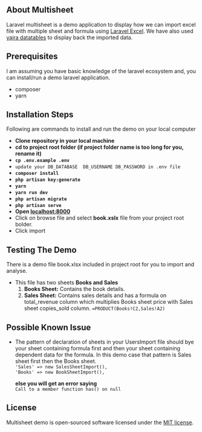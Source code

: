 ## About Multisheet

Laravel multisheet is a demo application to display how we can import excel file with  multiple sheet and formula using [Laravel Excel](https://laravel-excel.com/). We have also used [yajra datatables](https://datatables.yajrabox.com/) to display back the imported data.

## Prerequisites
I am assuming you have basic knowledge of the laravel ecosystem and, you can install/run a demo laravel application.
- composer
- yarn

## Installation Steps

Following are commands to install and run the demo on your local computer
- **Clone repository in your local machine**
- **cd to project root folder (if project folder name is too long for you, rename it)**
- **`cp .env.example .env`**
- `update your DB_DATABASE  DB_USERNAME DB_PASSWORD in .env file`
- **`composer install`**
- **`php artisan key:generate`**
- **`yarn`**
- **`yarn run dev`**
- **`php artisan migrate`**
- **`php artisan serve`**
- **Open [localhost:8000](http://localhost:8000)**
- Click on browse file and select **book.xslx** file from your project root bolder.
- Click import

## Testing The Demo
There is a demo file book.xlsx included in project root for you to import and analyse.

- This file has two sheets **Books and Sales** 
  1.  **Books Sheet:** Contains the book details.
  2. **Sales Sheet:**  Contains sales details and has a formula on total_revenue column which multiplies Books sheet price with Sales sheet copies_sold column. 
  `=PRODUCT(Books!C2,Sales!A2)`

## Possible Known Issue

- The pattern of declaration of sheets in your UsersImport file should bye your sheet containing formula first and then your sheet containing dependent data for the formula. In this demo case that pattern is
  Sales sheet first then the Books sheet.  
  `'Sales' => new SalesSheetImport(),`  
    `'Books' => new BookSheetImport(),`  
   
   **else you will get an error saying**   
   `Call to a member function has() on null`
## License

Multisheet demo is open-sourced software licensed under the [MIT license](https://opensource.org/licenses/MIT).
